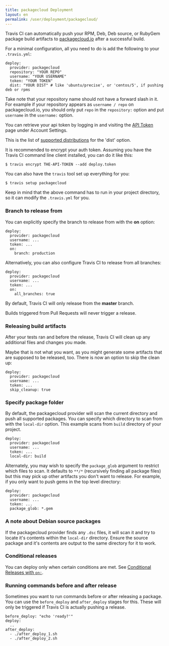 ```yaml
---
title: packagecloud Deployment
layout: en
permalink: /user/deployment/packagecloud/
---
```


Travis CI can automatically push your RPM, Deb, Deb source, or RubyGem package build
artifacts to [packagecloud.io](https://packagecloud.io/) after a successful build.

For a minimal configuration, all you need to do is add the following to your `.travis.yml`:

```
deploy:
  provider: packagecloud
  repository: "YOUR REPO"
  username: "YOUR USERNAME"
  token: "YOUR TOKEN"
  dist: "YOUR DIST" # like 'ubuntu/precise', or 'centos/5', if pushing deb or rpms
```

Take note that your repository name should not have a forward slash in it. For example if your repository appears as `username / repo` on packagecloud.io, you should only put `repo` in the `repository:` option and put `username` in the `username:` option.

You can retrieve your api token by logging in and visiting the [API Token](https://packagecloud.io/api_token) page under Account Settings.

This is the list of [supported distributions](https://packagecloud.io/docs#os_distro_version) for the 'dist' option.

It is recommended to encrypt your auth token. Assuming you have the Travis CI command line client installed, you can do it like this:

```
$ travis encrypt THE-API-TOKEN --add deploy.token
```

You can also have the `travis` tool set up everything for you:

```
$ travis setup packagecloud
```

Keep in mind that the above command has to run in your project directory, so it can modify the `.travis.yml` for you.

### Branch to release from

You can explicitly specify the branch to release from with the **on** option:

```
deploy:
  provider: packagecloud
  username: ...
  token: ...
  on:
    branch: production
```

Alternatively, you can also configure Travis CI to release from all branches:

```
deploy:
  provider: packagecloud
  username: ...
  token: ...
  on:
    all_branches: true
```

By default, Travis CI will only release from the **master** branch.

Builds triggered from Pull Requests will never trigger a release.

### Releasing build artifacts

After your tests ran and before the release, Travis CI will clean up any additional files and changes you made.

Maybe that is not what you want, as you might generate some artifacts that are supposed to be released, too. There is now an option to skip the clean up:

```
deploy:
  provider: packagecloud
  username: ...
  token: ...
  skip_cleanup: true
```

### Specify package folder

By default, the packagecloud provider will scan the current directory and push all supported packages.
You can specify which directory to scan from with the `local-dir` option. This example scans from `build` directory of your project.

```
deploy:
  provider: packagecloud
  username: ...
  token: ...
  local-dir: build
```

Alternately, you may wish to specify the `package_glob` argument to restrict which files to scan. It defaults to `**/*` (recursively finding all package files) but this may pick up other artifacts you don't want to release. For example, if you only want to push gems in the top level directory:

```
deploy:
  provider: packagecloud
  username: ...
  token: ...
  package_glob: *.gem
```

### A note about Debian source packages

If the packagecloud provider finds any `.dsc` files, it will scan it and try to locate it's contents within
the `local-dir` directory. Ensure the source package and it's contents are output to the same directory for it to work.

### Conditional releases

You can deploy only when certain conditions are met.
See [Conditional Releases with `on:`](/user/deployment#Conditional-Releases-with-on%3A).

### Running commands before and after release

Sometimes you want to run commands before or after releasing a package. You can use the `before_deploy` and `after_deploy` stages for this. These will only be triggered if Travis CI is actually pushing a release.

```
before_deploy: "echo 'ready?'"
deploy:
  ..
after_deploy:
  - ./after_deploy_1.sh
  - ./after_deploy_2.sh
```
